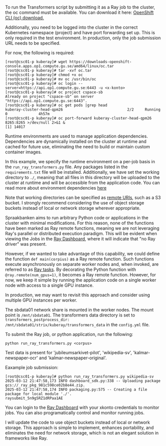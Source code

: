 To run the Transformers script by submitting it as a Ray job to the cluster, the oc command must be available. You can download it here: [OpenShift CLI (oc) download.](https://downloads-openshift-console.apps.op1.compute.gu.se/amd64/linux/oc.tar)

Additionally, you need to be logged into the cluster in the correct Kubernetes namespace (project) and have port forwarding set up. This is only required in the test environment. In production, only the job submission URL needs to be specified.

For now, the following is required:

```
[root@csc01-p kuberay]# wget https://downloads-openshift-console.apps.op1.compute.gu.se/amd64/linux/oc.tar
[root@csc01-p kuberay]# tar -xvf oc.tar
[root@csc01-p kuberay]# chmod +x oc
[root@csc01-p kuberay]# mv oc /usr/bin/oc
[root@csc01-p kuberay]# oc login --server=https://api.op1.compute.gu.se:6443 -u <x-konto>
[root@csc01-p kuberay]# oc project cspace-sb
Already on project "cspace-sb" on server "https://api.op1.compute.gu.se:6443".
[root@csc01-p kuberay]# oc get pods |grep head
kuberay-cluster-head-qpm26                             2/2     Running   0              4h57m
[root@csc01-p kuberay]# oc port-forward kuberay-cluster-head-qpm26 8265:8265 >/dev/null 2>&1 &
[1] 14017
```
Runtime environments are used to manage application dependencies. Dependencies are dynamically installed on the cluster at runtime and cached for future use, eliminating the need to build or maintain custom container images.

In this example, we specify the runtime environment on a per-job basis in the `run_ray_transformers.py` file. Any packages listed in the `requirements.txt` file will be installed. Additionally, we have set the working directory to `./`, meaning that all files in this directory will be uploaded to the cluster at runtime and will be accessible from the application code. You can read more about environment dependencies [here](https://docs.ray.io/en/latest/ray-core/handling-dependencies.html)

Note that working directories can be specified as [remote URIs](https://docs.ray.io/en/latest/ray-core/handling-dependencies.html#remote-uris), such as a S3 bucket. I strongly recommend considering the use of object storage buckets instead of local or network storage wherever appropriate.

Spraakbanken aims to run arbitrary Python code or applications in the cluster with minimal modifications. For this reason, none of the functions have been marked as Ray remote functions, meaning we are not leveraging Ray's parallel or distributed execution paradigm. This will be evident when viewing the Jobs in the [Ray Dashboard](https://ray-dashboard-kuberay-cluster-cspace-sb.apps.op1.compute.gu.se), where it will indicate that "no Ray driver" was present. 

However, if we wanted to take advantage of this capability, we could define the function `def main(corpius)` as a Ray remote function. Such functions execute asynchronously on separate worker nodes and, when invoked, are referred to as [Ray tasks](https://docs.ray.io/en/latest/ray-core/tasks.html). By decorating the Python function with `@ray.remote(num_gpus=1)`, it becomes a Ray remote function. However, for now, we keep it simple by running the application code on a single worker node with access to a single GPU instance.

In production, we may want to revisit this approach and consider using multiple GPU instances per worker.

The sbdata01 network share is mounted in the worker nodes. The mount point is `/mnt/sbdata01`. The transformers data directory is set to `transformers_postprocess_dir: /mnt/sbdata01/strix/kuberay/transformers_data` in the `config.yml` file. 

To submit the Ray job, or python application, run the following:
```
python run_ray_transformers.py <corpus>
```
Test data is present for 'jubileumsarkivet-pilot', 'wikipedia-sv', 'kalmar-newspaper-ocr' and 'kalmar-newspaper-original'.

Eaxample job submission:
```
[root@csc01-p kuberay]# python run_ray_transformers.py wikipedia-sv
2025-03-12 21:47:58,173	INFO dashboard_sdk.py:338 -- Uploading package gcs://_ray_pkg_981c598ce02b8e44.zip.
2025-03-12 21:47:58,174	INFO packaging.py:575 -- Creating a file package for local module './'.
raysubmit_5n9g5RZ1dRPaa1AE
```
You can login to the [Ray Dashboard](https://ray-dashboard-kuberay-cluster-cspace-sb.apps.op1.compute.gu.se) with your xkonto credentials to monitor jobs. You can also programatically control and monitor running jobs.

I will update the code to use object buckets instead of local or network storage. This approach is simple to implement, enhances portability, and eliminates the need for network storage, which is not an elegant solution in frameworks like Ray.
